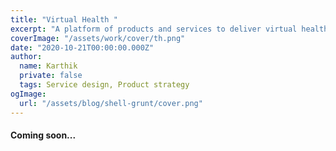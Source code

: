 ```yaml
---
title: "Virtual Health "
excerpt: "A platform of products and services to deliver virtual health solution"
coverImage: "/assets/work/cover/th.png"
date: "2020-10-21T00:00:00.000Z"
author:
  name: Karthik
  private: false
  tags: Service design, Product strategy
ogImage:
  url: "/assets/blog/shell-grunt/cover.png"
---
```


#### Coming soon...

